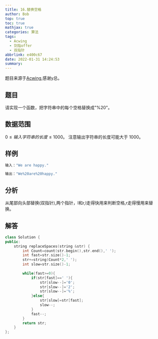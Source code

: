 ```yaml
---
title: 16.替换空格
author: Bob
top: true
toc: true
mathjax: true
categories: 算法
tags:
  - Acwing
  - 剑指offer
  - 双指针
abbrlink: e400c67
date: 2022-01-31 14:24:53
summary:
---
```

题目来源于[Acwing](https://www.acwing.com/),感谢y总。

## **题目**
请实现一个函数，把字符串中的每个空格替换成"%20"。

## **数据范围**
$0≤ 输入字符串的长度 ≤1000。$
注意输出字符串的长度可能大于 1000。

## **样例**
```c++
输入："We are happy."

输出："We%20are%20happy."
```

## **分析**
从尾部向头部替换(双指针),两个指针，l和r,l走得快用来判断空格,r走得慢用来替换。

## **解答**
```c++
class Solution {
public:
    string replaceSpaces(string &str) {
        int Count=count(str.begin(),str.end(),' ');
        int fast=str.size()-1;
        str+=string(Count*2,' ');
        int slow=str.size()-1;
        
        while(fast>=0){
            if(str[fast]==' '){
                str[slow--]='0';
                str[slow--]='2';
                str[slow--]='%';
            }else{
                str[slow]=str[fast];
                slow--;
            }
            fast--;
        }
        return str;
    }
};

```